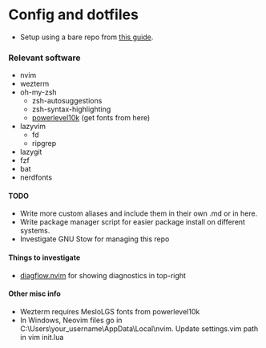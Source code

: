# Config and dotfiles

- Setup using a bare repo from [this guide](https://www.atlassian.com/git/tutorials/dotfiles).

### Relevant software

- nvim
- wezterm
- oh-my-zsh
  - zsh-autosuggestions
  - zsh-syntax-highlighting
  - [powerlevel10k](https://github.com/romkatv/powerlevel10k) (get fonts from here)
- lazyvim
  - fd
  - ripgrep
- lazygit
- fzf
- bat
- nerdfonts

#### TODO

- Write more custom aliases and include them in their own .md or in here.
- Write package manager script for easier package install on different systems.
- Investigate GNU Stow for managing this repo

#### Things to investigate

- [diagflow.nvim](https://github.com/dgagn/diagflow.nvim) for showing diagnostics in top-right

#### Other misc info

- Wezterm requires MesloLGS fonts from powerlevel10k
- In Windows, Neovim files go in C:\Users\your_username\AppData\Local\nvim. Update settings.vim path in vim init.lua
